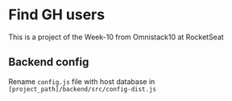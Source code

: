 # Find GH users
This is a project of the Week-10 from Omnistack10 at RocketSeat

## Backend config
Rename `config.js` file with host database in `[project_path]/backend/src/config-dist.js`